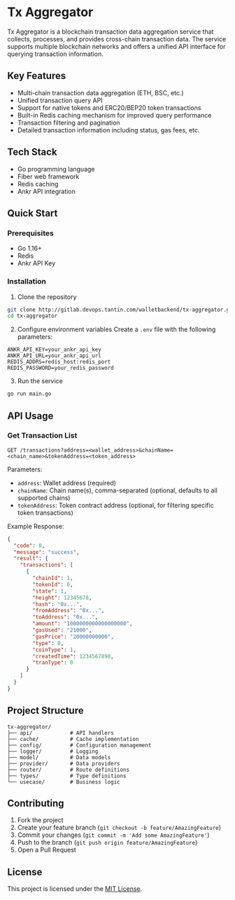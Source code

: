 # Tx Aggregator

Tx Aggregator is a blockchain transaction data aggregation service that collects, processes, and provides cross-chain transaction data. The service supports multiple blockchain networks and offers a unified API interface for querying transaction information.

## Key Features

- Multi-chain transaction data aggregation (ETH, BSC, etc.)
- Unified transaction query API
- Support for native tokens and ERC20/BEP20 token transactions
- Built-in Redis caching mechanism for improved query performance
- Transaction filtering and pagination
- Detailed transaction information including status, gas fees, etc.

## Tech Stack

- Go programming language
- Fiber web framework
- Redis caching
- Ankr API integration

## Quick Start

### Prerequisites

- Go 1.16+
- Redis
- Ankr API Key

### Installation

1. Clone the repository
```bash
git clone http://gitlab.devops.tantin.com/walletbackend/tx-aggregator.git
cd tx-aggregator
```

2. Configure environment variables
Create a `.env` file with the following parameters:
```
ANKR_API_KEY=your_ankr_api_key
ANKR_API_URL=your_ankr_api_url
REDIS_ADDRS=redis_host:redis_port
REDIS_PASSWORD=your_redis_password
```

3. Run the service
```bash
go run main.go
```

## API Usage

### Get Transaction List

```
GET /transactions?address=<wallet_address>&chainName=<chain_name>&tokenAddress=<token_address>
```

Parameters:
- `address`: Wallet address (required)
- `chainName`: Chain name(s), comma-separated (optional, defaults to all supported chains)
- `tokenAddress`: Token contract address (optional, for filtering specific token transactions)

Example Response:
```json
{
  "code": 0,
  "message": "success",
  "result": {
    "transactions": [
      {
        "chainId": 1,
        "tokenId": 0,
        "state": 1,
        "height": 12345678,
        "hash": "0x...",
        "fromAddress": "0x...",
        "toAddress": "0x...",
        "amount": "1000000000000000000",
        "gasUsed": "21000",
        "gasPrice": "20000000000",
        "type": 0,
        "coinType": 1,
        "createdTime": 1234567890,
        "tranType": 0
      }
    ]
  }
}
```

## Project Structure

```
tx-aggregator/
├── api/            # API handlers
├── cache/          # Cache implementation
├── config/         # Configuration management
├── logger/         # Logging
├── model/          # Data models
├── provider/       # Data providers
├── router/         # Route definitions
├── types/          # Type definitions
└── usecase/        # Business logic
```

## Contributing

1. Fork the project
2. Create your feature branch (`git checkout -b feature/AmazingFeature`)
3. Commit your changes (`git commit -m 'Add some AmazingFeature'`)
4. Push to the branch (`git push origin feature/AmazingFeature`)
5. Open a Pull Request

## License

This project is licensed under the [MIT License](LICENSE).
